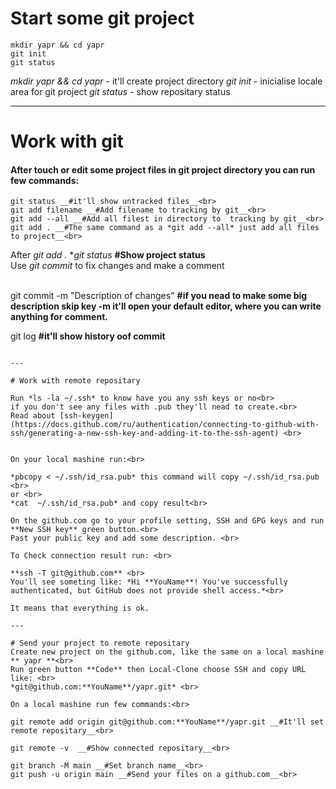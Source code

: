 

# Start some git project

```
mkdir yapr && cd yapr  
git init  
git status 

```
*mkdir yapr && cd yapr* -  it'll create project directory
*git init* - inicialise locale area for git project
*git status* - show repositary status

---

# Work with git 


#### After touch or edit some project files in git project directory you can run few commands:<br>

```
git status __#it'll show untracked files__<br>
git add filename __#Add filename to tracking by git__<br>
git add --all __#Add all filest in directory to  tracking by git__<br>
git add . __#The same command as a *git add --all* just add all files to project__<br>

```
After *git add .*  **git status* __#Show project status__<br>
Use *git commit* to fix changes and make a comment<br><br>

git commit -m "Description of changes" __#if you nead to make some big description skip key **-m** it'll open your default editor, where you can write anything for comment.__

git log __#it'll show history oof commit__

```

---

# Work with remote repositary

Run *ls -la ~/.ssh* to know have you any ssh keys or no<br>
if you don't see any files with .pub they'll nead to create.<br>
Read about [ssh-keygen](https://docs.github.com/ru/authentication/connecting-to-github-with-ssh/generating-a-new-ssh-key-and-adding-it-to-the-ssh-agent) <br>


On your local mashine run:<br>

*pbcopy < ~/.ssh/id_rsa.pub* this command will copy ~/.ssh/id_rsa.pub <br>
or <br>
*cat  ~/.ssh/id_rsa.pub* and copy result<br>

On the github.com go to your profile setting, SSH and GPG keys and run **New SSH key** green button.<br>
Past your public key and add some description. <br>

To Check connection result run: <br>

**ssh -T git@github.com** <br>
You'll see someting like: *Hi **YouName**! You've successfully authenticated, but GitHub does not provide shell access.*<br>

It means that everything is ok.

---

# Send your project to remote repositary
Create new project on the github.com, like the same on a local mashine ** yapr **<br>
Run green button **Code** then Local-Clone choose SSH and copy URL like: <br>
*git@github.com:**YouName**/yapr.git* <br>

On a local mashine run few commands:<br>

git remote add origin git@github.com:**YouName**/yapr.git __#It'll set remote repositary__<br>

git remote -v  __#Show connected repositary__<br>

git branch -M main __#Set branch name__<br>
git push -u origin main __#Send your files on a github.com__<br>




